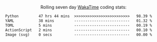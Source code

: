 <p align="center">Rolling seven day <a href="https://wakatime.com/@syrkis"/>WakaTime</a> coding stats:</p>
<!--START_SECTION:waka-->

```txt
Python         47 hrs 44 mins  >>>>>>>>>>>>>>>>>>>>>>>>>   98.39 %
YAML           38 mins         -------------------------   01.32 %
TOML           5 mins          -------------------------   00.19 %
ActionScript   2 mins          -------------------------   00.10 %
Image (svg)    0 secs          -------------------------   00.00 %
```

<!--END_SECTION:waka-->
